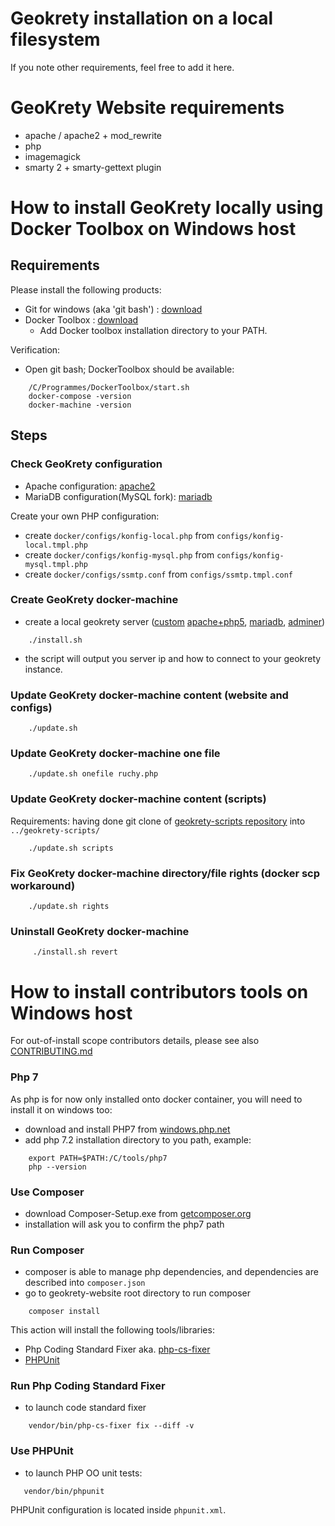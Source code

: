 # Geokrety installation on a local filesystem

If you note other requirements, feel free to add it here.

# GeoKrety Website requirements

* apache / apache2 + mod_rewrite
* php
* imagemagick
* smarty 2 + smarty-gettext plugin


# How to install GeoKrety locally using Docker Toolbox on Windows host

## Requirements

Please install the following products:

* Git for windows (aka 'git bash') : [download](https://gitforwindows.org/)
* Docker Toolbox : [download](https://docs.docker.com/toolbox/toolbox_install_windows/)
   * Add Docker toolbox installation directory to your PATH.

Verification:
* Open git bash; DockerToolbox should be available:

````
    /C/Programmes/DockerToolbox/start.sh
    docker-compose -version
    docker-machine -version
````

## Steps

### Check GeoKrety configuration

* Apache configuration: [apache2](docker/apache2/)
* MariaDB configuration(MySQL fork): [mariadb](docker/mariadb/)

Create your own PHP configuration:

* create `docker/configs/konfig-local.php` from `configs/konfig-local.tmpl.php`
* create `docker/configs/konfig-mysql.php` from `configs/konfig-mysql.tmpl.php`
* create `docker/configs/ssmtp.conf` from `configs/ssmtp.tmpl.conf`

### Create GeoKrety docker-machine

* create a local geokrety server ([custom](Dockerfile) [apache+php5](https://hub.docker.com/_/php/), [mariadb](https://hub.docker.com/_/mariadb/), [adminer](https://hub.docker.com/_/adminer/))

````
    ./install.sh
````

* the script will output you server ip and how to connect to your geokrety instance.


### Update GeoKrety docker-machine content (website and configs)

````
    ./update.sh
````

### Update GeoKrety docker-machine one file

````
    ./update.sh onefile ruchy.php
````

### Update GeoKrety docker-machine content (scripts)

Requirements: having done git clone of [geokrety-scripts repository](https://github.com/geokrety/geokrety-scripts) into `../geokrety-scripts/`

````
    ./update.sh scripts
````

### Fix GeoKrety docker-machine directory/file rights (docker scp workaround)

````
    ./update.sh rights
````

### Uninstall GeoKrety docker-machine

````
     ./install.sh revert
````

# How to install contributors tools on Windows host

For out-of-install scope contributors details, please see also [CONTRIBUTING.md](CONTRIBUTING.md)

### Php 7

As php is for now only installed onto docker container, you will need to install it on windows too:

* download and install PHP7 from [windows.php.net](https://windows.php.net/download/)
* add php 7.2 installation directory to you path, example:

````
    export PATH=$PATH:/C/tools/php7
    php --version
````

### Use Composer

* download Composer-Setup.exe from [getcomposer.org](https://getcomposer.org/doc/00-intro.md)
* installation will ask you to confirm the php7 path

### Run Composer

* composer is able to manage php dependencies, and dependencies are described into `composer.json`
* go to geokrety-website root directory to run composer

````
    composer install
````

This action will install the following tools/libraries:
* Php Coding Standard Fixer aka. [php-cs-fixer](https://github.com/FriendsOfPHP/PHP-CS-Fixer)
* [PHPUnit](https://phpunit.de/manual/6.5/fr/installation.html)

### Run Php Coding Standard Fixer

* to launch code standard fixer

````
    vendor/bin/php-cs-fixer fix --diff -v
````

### Use PHPUnit

* to launch PHP OO unit tests:

````
   vendor/bin/phpunit
````

PHPUnit configuration is located inside `phpunit.xml`.

